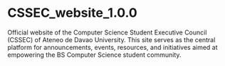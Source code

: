 # CSSEC_website_1.0.0
Official website of the Computer Science Student Executive Council (CSSEC) of Ateneo de Davao University. This site serves as the central platform for announcements, events, resources, and initiatives aimed at empowering the BS Computer Science student community.


